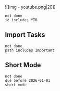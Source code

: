 
![[img - youtube.png|20]]
```tasks
not done
id includes YTB
```



## Import Tasks
```tasks
not done
path includes Important
```


## Short Mode
```tasks
not done 
due before 2026-01-01
short mode
```